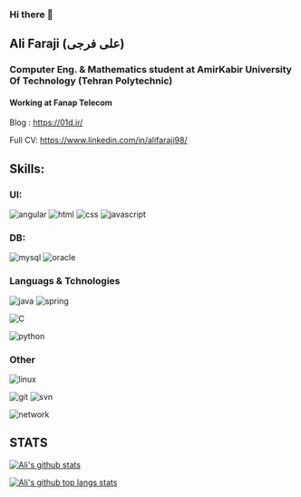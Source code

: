 ### Hi there 👋

## Ali Faraji (علی فرجی)

### Computer Eng. & Mathematics student at AmirKabir University Of Technology (Tehran Polytechnic)

#### Working at Fanap Telecom

Blog : https://01d.ir/

Full CV: https://www.linkedin.com/in/alifaraji98/


## Skills:

### UI:

![angular](https://img.shields.io/badge/angular-red?logo=angular&style=for-the-badge "angular")
  ![html](https://img.shields.io/badge/html-orange?logo=html5&style=for-the-badge "html")
  ![css](https://img.shields.io/badge/css-green?logo=css3&style=for-the-badge "css")
  ![javascript](https://img.shields.io/badge/javascript-yellow?logo=javascript&style=for-the-badge "javascript")

### DB:
![mysql](https://img.shields.io/badge/mysql-gray?logo=mysql&style=for-the-badge "mysql")
![oracle](https://img.shields.io/badge/oracle-blue?logo=oracle&style=for-the-badge "oracle")

### Languags & Tchnologies
![java](https://img.shields.io/badge/java-659fc9?logo=java&style=for-the-badge "java")
![spring](https://img.shields.io/badge/spring-77a123?logo=spring&style=for-the-badge "spring")

![C](https://img.shields.io/badge/c-7a2a56?logo=c&style=for-the-badge "c")

![python](https://img.shields.io/badge/python-1d6e09?logo=python&style=for-the-badge "python")


### Other
![linux](https://img.shields.io/badge/linux-8612c4?logo=linux&style=for-the-badge "linux")

![git](https://img.shields.io/badge/git-a38341?logo=mysql&style=for-the-badge "git")
![svn](https://img.shields.io/badge/svn-olive?logo=subversion&style=for-the-badge "svn")

![network](https://img.shields.io/badge/network-ff6600?logo=wire&style=for-the-badge "network")



## STATS

[![Ali's github stats](https://github-readme-stats.vercel.app/api?username=alifa98&show_icons=true&theme=radical&icon_color=FF6600&include_all_commits=true
)](https://github.com/alifa98/)

[![Ali's github top langs stats](https://github-readme-stats.vercel.app/api/top-langs/?username=alifa98&layout=compact&theme=radical)](https://github.com/alifa98/)







